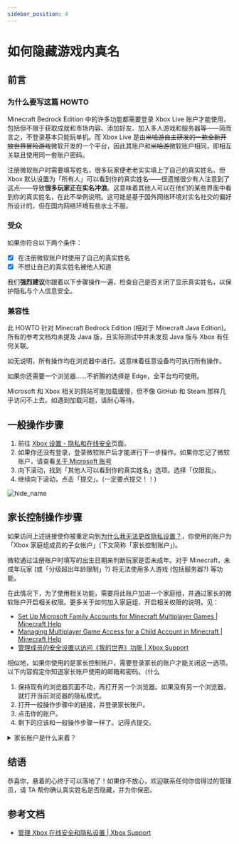 ```yaml
---
sidebar_position: 4
---
```


# 如何隐藏游戏内真名

## 前言

### 为什么要写这篇 HOWTO

Minecraft Bedrock Edition 中的许多功能都需要登录 Xbox Live 账户才能使用，包括但不限于获取成就和市场内容、添加好友、加入多人游戏和服务器等——简而言之，不登录基本只能玩单机。而 Xbox Live 是由~~米哈游自主研发的一款全新开放世界冒险游戏~~微软开发的一个平台，因此其账户和~~米哈游~~微软账户相同，即相互关联且使用同一套账户密码。

注册微软账户时需要填写姓名，很多玩家便老老实实填上了自己的真实姓名。但 Xbox 默认设置为「所有人」可以看到你的真实姓名——很遗憾很少有人注意到了这点——导致**很多玩家正在实名冲浪**。这意味着其他人可以在他们的某些界面中看到你的真实姓名，在此不举例说明。这可能是基于国外网络环境对实名社交的偏好所设计的，但在国内网络环境有些水土不服。

### 受众

如果你符合以下两个条件：

- [x] 在注册微软账户时使用了自己的真实姓名
- [x] 不想让自己的真实姓名被他人知道

我们**强烈建议**你跟着以下步骤操作一遍，检查自己是否关闭了显示真实姓名，以保护隐私与个人信息安全。

### 兼容性

此 HOWTO 针对 Minecraft Bedrock Edition (相对于 Minecraft Java Edition)。所有的参考文档均未提及 Java 版，且实际测试中并未发现 Java 版与 Xbox 有任何关联。

如无说明，所有操作均在浏览器中进行。这意味着任意设备均可执行所有操作。

如果你还需要一个浏览器……不折腾的选择是 Edge，全平台均可使用。

Microsoft 和 Xbox 相关的网站可能加载缓慢，但不像 GitHub 和 Steam 那样几乎访问不上去。如遇到加载问题，请耐心等待。

## 一般操作步骤

1. 前往 [Xbox 设置 - 隐私和在线安全](https://www.xbox.com/zh-CN/user/settings/privacy-and-safety)页面。
2. 如果你还没有登录，登录微软账户后才能进行下一步操作。如果你忘记了微软账户，请查看[关于 Microsoft 账号](../../about/archives/microsoft_account)
3. 向下滚动，找到「其他人可以看到你的真实姓名」选项。选择「仅限我」。
4. 继续向下滚动，点击「提交」。(一定要点提交！！)

![hide_name](/tools/howto/hide_name.jpg)

## 家长控制操作步骤

如果访问上述链接使你被重定向到[为什么我无法更改隐私设置？](https://support.xbox.com/zh-CN/help/family-online-safety/online-safety/manage-app-privacy-settings-xbox-one)，你使用的账户为「Xbox 家庭组成员的子女帐户」(下文简称「家长控制账户」)。

微软通过注册账户时填写的出生日期来判断玩家是否未成年。对于 Minecraft，未成年玩家 (或「分级超出年龄限制」?) 将无法使用多人游戏 (包括服务器?) 等功能。

在此情况下，为了使用相关功能，需要将此账户加进一个家庭组，并通过家长的微软账户开启相关权限。更多关于如何加入家庭组、开启相关权限的说明，见：

- [Set Up Microsoft Family Accounts for Minecraft Multiplayer Games | Minecraft Help](https://help.minecraft.net/hc/en-us/articles/4408968616077)
- [Managing Multiplayer Game Access for a Child Account in Minecraft | Minecraft Help](https://help.minecraft.net/hc/en-us/articles/24302916594701)
- [管理成员的安全设置以访问《我的世界》功能 | Xbox Support](https://support.xbox.com/zh-CN/help/family-online-safety/online-safety/manage-a-members-safety-settings-to-access-minecraft-features)

相似地，如果你使用的是家长控制账户，需要登录家长的账户才能关闭这一选项。以下内容假定你知道家长账户使用的邮箱和密码。（什么

1. 保持现有的浏览器页面不动，再打开另一个浏览器。如果没有另一个浏览器，就打开当前浏览器的隐私模式。
2. 打开一般操作步骤中的链接，并登录家长账户。
3. 点击你的账户。
4. 剩下的应该和一般操作步骤一样了。记得点提交。

<details>

<summary>家长账户是什么来着？</summary>

如果你很早以前就把多人游戏之类的权限都打开了，并忘了当时用的是哪个家长账户……请登录你的邮箱，搜索发件人为 `familysafety@microsoft.com` 的邮件。在加入家庭组时，微软会向你的邮箱发送邀请邮件，里面包含了家长账户的邮箱。

</details>

## 结语

恭喜你，悬着的心终于可以落地了！如果你不放心，欢迎联系任何你信得过的管理员，请 TA 帮你确认真实姓名是否隐藏，并为你保密。

## 参考文档

- [管理 Xbox 在线安全和隐私设置 | Xbox Support](https://support.xbox.com/zh-CN/help/family-online-safety/online-safety/manage-online-safety-and-privacy-settings-xbox-one)

